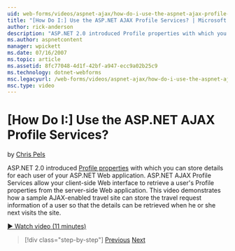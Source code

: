 ```yaml
---
uid: web-forms/videos/aspnet-ajax/how-do-i-use-the-aspnet-ajax-profile-services
title: "[How Do I:] Use the ASP.NET AJAX Profile Services? | Microsoft Docs"
author: rick-anderson
description: "ASP.NET 2.0 introduced Profile properties with which you can store details for each user of your ASP.NET Web application. ASP.NET AJAX Profile Services allow..."
ms.author: aspnetcontent
manager: wpickett
ms.date: 07/16/2007
ms.topic: article
ms.assetid: 8fc77048-4d1f-42bf-a947-ecc9a02b25c9
ms.technology: dotnet-webforms
msc.legacyurl: /web-forms/videos/aspnet-ajax/how-do-i-use-the-aspnet-ajax-profile-services
msc.type: video
---
```

[How Do I:] Use the ASP.NET AJAX Profile Services?
====================
by [Chris Pels](https://twitter.com/chrispels)

ASP.NET 2.0 introduced [Profile properties](https://msdn.microsoft.com/library/at64shx3.aspx) with which you can store details for each user of your ASP.NET Web application. ASP.NET AJAX Profile Services allow your client-side Web interface to retrieve a user's Profile properties from the server-side Web application. This video demonstrates how a sample AJAX-enabled travel site can store the travel request information of a user so that the details can be retrieved when he or she next visits the site.

[&#9654; Watch video (11 minutes)](https://channel9.msdn.com/Blogs/ASP-NET-Site-Videos/how-do-i-use-the-aspnet-ajax-profile-services)

> [!div class="step-by-step"]
> [Previous](how-do-i-use-other-javascript-user-interface-libraries-with-aspnet-ajax.md)
> [Next](how-do-i-debug-aspnet-ajax-applications-using-visual-studio-2005.md)
